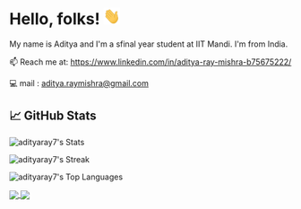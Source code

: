 # Hello, folks! <img src="https://raw.githubusercontent.com/adityaray7/adityaray7/main/wave.gif" width="30px" height="30px" />

My name is Aditya and I'm a sfinal year student at IIT Mandi. I'm from India.


📫 Reach me at: https://www.linkedin.com/in/aditya-ray-mishra-b75675222/

:computer: mail : aditya.raymishra@gmail.com
<!--
**adityaray7/adityaray7** is a ✨ _special_ ✨ repository because its `README.md` (this file) appears on your GitHub profile.

Here are some ideas to get you started:

- 🔭 I’m currently working on ...
- 🌱 I’m currently learning ...
- 👯 I’m looking to collaborate on ...
- 🤔 I’m looking for help with ...
- 💬 Ask me about ...
- 📫 How to reach me: ...
- 😄 Pronouns: ...
- ⚡ Fun fact: ...
-->

## &#x1f4c8; GitHub Stats

![adityaray7's Stats](https://github-readme-stats.vercel.app/api?username=adityaray7&theme=vue-dark&show_icons=true&hide_border=true&count_private=true)

![adityaray7's Streak](https://github-readme-streak-stats.herokuapp.com/?user=adityaray7&theme=vue-dark&hide_border=true)

![adityaray7's Top Languages](https://github-readme-stats.vercel.app/api/top-langs/?username=adityaray7&theme=vue-dark&show_icons=true&hide_border=true&layout=compact)

<a href="https://github.com/adityaray7/python-project-blueprint">
  <img align="center" src="https://github-readme-stats.vercel.app/api/pin/?username=adityaray7&repo=GenAIGame&title_color=ffffff&text_color=c9cacc&icon_color=2bbc8a&bg_color=1d1f21" />
</a>


<a href="https://github.com/adityaray7/go-project-blueprint">
  <img align="center" src="https://github-readme-stats.vercel.app/api/pin/?username=adityaray7&repo=phaser-tw-game-ui&title_color=ffffff&text_color=c9cacc&icon_color=2bbc8a&bg_color=1d1f21" />
</a>    
